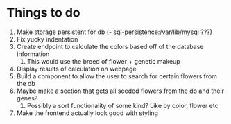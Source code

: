 # Things to do

1. Make storage persistent for db (- sql-persistence:/var/lib/mysql ???)
2. Fix yucky indentation
3. Create endpoint to calculate the colors based off of the database information
   1. This would use the breed of flower + genetic makeup
4. Display results of calculation on webpage
5. Build a component to allow the user to search for certain flowers from the db
6. Maybe make a section that gets all seeded flowers from the db and their genes?
   1. Possibly a sort functionality of some kind? Like by color, flower etc
7. Make the frontend actually look good with styling
